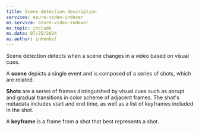 ```yaml
---
title: Scene detection description
services: azure-video-indexer
ms.service: azure-video-indexer
ms.topic: include
ms.date: 07/25/2024
ms.author: inhenkel
---
```


Scene detection detects when a scene changes in a video based on visual cues. 

A **scene** depicts a single event and is composed of a series of shots, which are related.

**Shots** are a series of frames distinguished by visual cues such as abrupt and gradual transitions in color scheme of adjacent frames. The shot's metadata includes start and end time, as well as a list of keyframes included in the shot.

A **keyframe** is a frame from a shot that best represents a shot.
